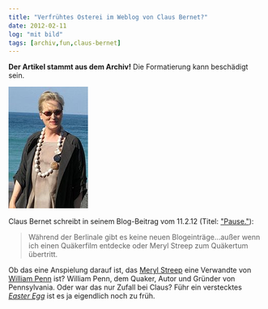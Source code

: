 ```yaml
---
title: "Verfrühtes Osterei im Weblog von Claus Bernet?"
date: 2012-02-11
log: "mit bild"
tags: [archiv,fun,claus-bernet]
---
```

**Der Artikel stammt aus dem Archiv!** Die Formatierung kann beschädigt sein.


[![Streep_san_sebastian_2008_2.jpg](Streep_san_sebastian_2008_2.jpg)](http://commons.wikimedia.org/wiki/File:Streep_san_sebastian_2008_2.jpg?uselang=de)



Claus Bernet schreibt in seinem Blog-Beitrag vom 11.2.12 (Titel: <a href="http://quaekernachrichten.blogspot.com/2012/02/pauseich-bin-dann-mal-weg.html">&quot;Pause.&quot;</a>):
<blockquote> W&auml;hrend der Berlinale gibt es keine neuen Blogeintr&auml;ge...au&szlig;er wenn ich einen Qu&auml;kerfilm entdecke oder Meryl Streep zum Qu&auml;kertum &uuml;bertritt.</blockquote>
Ob das eine Anspielung darauf ist, das <a href="http://de.wikipedia.org/w/index.php?title=Meryl_Streep&amp;oldid=99066522">Meryl Streep</a>  eine Verwandte von <a href="">William Penn</a> ist?
<!--break-->
William Penn, dem Quaker, Autor und Gr&uuml;nder von Pennsylvania. Oder war das nur Zufall bei Claus? F&uuml;hr ein verstecktes <i><a href="http://de.wikipedia.org/wiki/Easter_Egg">Easter Egg</a></i> ist es ja eigendlich noch zu fr&uuml;h.
&nbsp;
